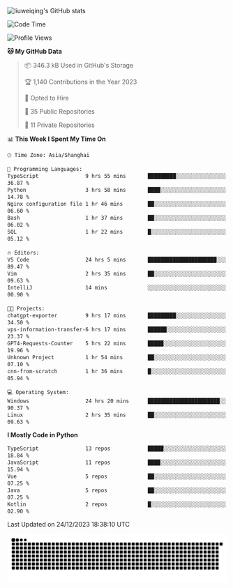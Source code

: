 ![liuweiqing's GitHub stats](https://github-readme-stats.vercel.app/api?username=14790897&show_icons=true&locale=cn&include_all_commits=true&count_private=true)

<!--START_SECTION:waka-->
![Code Time](http://img.shields.io/badge/Code%20Time-569%20hrs%207%20mins-blue)

![Profile Views](http://img.shields.io/badge/Profile%20Views-41-blue)

**🐱 My GitHub Data** 

> 📦 346.3 kB Used in GitHub's Storage 
 > 
> 🏆 1,140 Contributions in the Year 2023
 > 
> 💼 Opted to Hire
 > 
> 📜 35 Public Repositories 
 > 
> 🔑 11 Private Repositories 
 > 
📊 **This Week I Spent My Time On** 

```text
🕑︎ Time Zone: Asia/Shanghai

💬 Programming Languages: 
TypeScript               9 hrs 55 mins       █████████░░░░░░░░░░░░░░░░   36.87 % 
Python                   3 hrs 58 mins       ████░░░░░░░░░░░░░░░░░░░░░   14.78 % 
Nginx configuration file 1 hr 46 mins        ██░░░░░░░░░░░░░░░░░░░░░░░   06.60 % 
Bash                     1 hr 37 mins        ██░░░░░░░░░░░░░░░░░░░░░░░   06.02 % 
SQL                      1 hr 22 mins        █░░░░░░░░░░░░░░░░░░░░░░░░   05.12 % 

🔥 Editors: 
VS Code                  24 hrs 5 mins       ██████████████████████░░░   89.47 % 
Vim                      2 hrs 35 mins       ██░░░░░░░░░░░░░░░░░░░░░░░   09.63 % 
IntelliJ                 14 mins             ░░░░░░░░░░░░░░░░░░░░░░░░░   00.90 % 

🐱‍💻 Projects: 
chatgpt-exporter         9 hrs 17 mins       █████████░░░░░░░░░░░░░░░░   34.50 % 
vps-information-transfer-6 hrs 17 mins       ██████░░░░░░░░░░░░░░░░░░░   23.37 % 
GPT4-Requests-Counter    5 hrs 22 mins       █████░░░░░░░░░░░░░░░░░░░░   19.96 % 
Unknown Project          1 hr 54 mins        ██░░░░░░░░░░░░░░░░░░░░░░░   07.10 % 
cnn-from-scratch         1 hr 36 mins        █░░░░░░░░░░░░░░░░░░░░░░░░   05.94 % 

💻 Operating System: 
Windows                  24 hrs 20 mins      ███████████████████████░░   90.37 % 
Linux                    2 hrs 35 mins       ██░░░░░░░░░░░░░░░░░░░░░░░   09.63 % 
```

**I Mostly Code in Python** 

```text
TypeScript               13 repos            █████░░░░░░░░░░░░░░░░░░░░   18.84 % 
JavaScript               11 repos            ████░░░░░░░░░░░░░░░░░░░░░   15.94 % 
Vue                      5 repos             ██░░░░░░░░░░░░░░░░░░░░░░░   07.25 % 
Java                     5 repos             ██░░░░░░░░░░░░░░░░░░░░░░░   07.25 % 
Kotlin                   2 repos             █░░░░░░░░░░░░░░░░░░░░░░░░   02.90 % 
```




 Last Updated on 24/12/2023 18:38:10 UTC
<!--END_SECTION:waka-->

<picture>
  <source media="(prefers-color-scheme: dark)" srcset="https://raw.githubusercontent.com/14790897/14790897/output/github-contribution-grid-snake-dark.svg" />
  <source media="(prefers-color-scheme: light)" srcset="https://raw.githubusercontent.com/14790897/14790897/output/github-contribution-grid-snake.svg" />
  <img alt="github-snake" src="https://raw.githubusercontent.com/14790897/14790897/output/github-contribution-grid-snake.svg" />
</picture>
